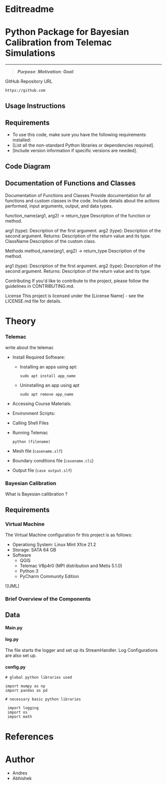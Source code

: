 # Editreadme

# Python Package for Bayesian Calibration from Telemac Simulations

***
>***Purpose***:
> ***Motivation***:
> ***Goal***:

GitHub Repository URL
```
https://github.com
```
## Usage Instructions

## Requirements
* To use this code, make sure you have the following requirements installed:
* [List all the non-standard Python libraries or dependencies required].
* [Include version information if specific versions are needed].

## Code Diagram


## Documentation of Functions and Classes

Documentation of Functions and Classes
Provide documentation for all functions and custom classes in the code. Include details about the actions performed, input arguments, output, and data types.

function_name(arg1, arg2) -> return_type
Description of the function or method.

arg1 (type): Description of the first argument.
arg2 (type): Description of the second argument.
Returns: Description of the return value and its type.
ClassName
Description of the custom class.

Methods
method_name(arg1, arg2) -> return_type
Description of the method.

arg1 (type): Description of the first argument.
arg2 (type): Description of the second argument.
Returns: Description of the return value and its type.
<!-- Repeat for other functions and classes -->
Contributing
If you'd like to contribute to the project, please follow the guidelines in CONTRIBUTING.md.

License
This project is licensed under the [License Name] - see the LICENSE.md file for details.

# Theory 
### Telemac 
write about the telemac
* Install Required Software:
    * Installing an apps using apt:
      ```
      sudo apt install app_name
      ```
  * Uninstalling an app using apt
    ```
    sudo apt remove app_name
    ```
    
* Accessing Course Materials:
* Environment Scripts:
* Calling Shell Files
* Running Telemac
  ```
  python (filename)
  ```

* Mesh file (`casename.slf`)
* Boundary conditions file (`casename.cli`)
* Output file (`case output.slf`)

### Bayesian Calibration 
What is Bayesian callibration ?

## Requirements
### Virtual Machine
The Virtual Machine configuration fir this project is as follows:
* Operationg System: Linux Mint Xfce 21.2
* Storage: SATA 64 GB
* Software
  * QGIS
  * Telemac V8p4r0 (MPI distribution and Metis 5.1.0)
  * Python 3
  * PyCharm Community Edition

![UML]
### Brief Overview of the Components

## Data

#### Main.py

#### log.py
The file starts the logger and set up its StreamHandler. Log Configurations are also set up. 

#### config.py
```
# global python libraries used

import mumpy as np
import pandas as pd
 
# necessary basic python libraries

 import logging
 import os
 import math
```


# References

# Author 
* Andres
* Abhishek 


